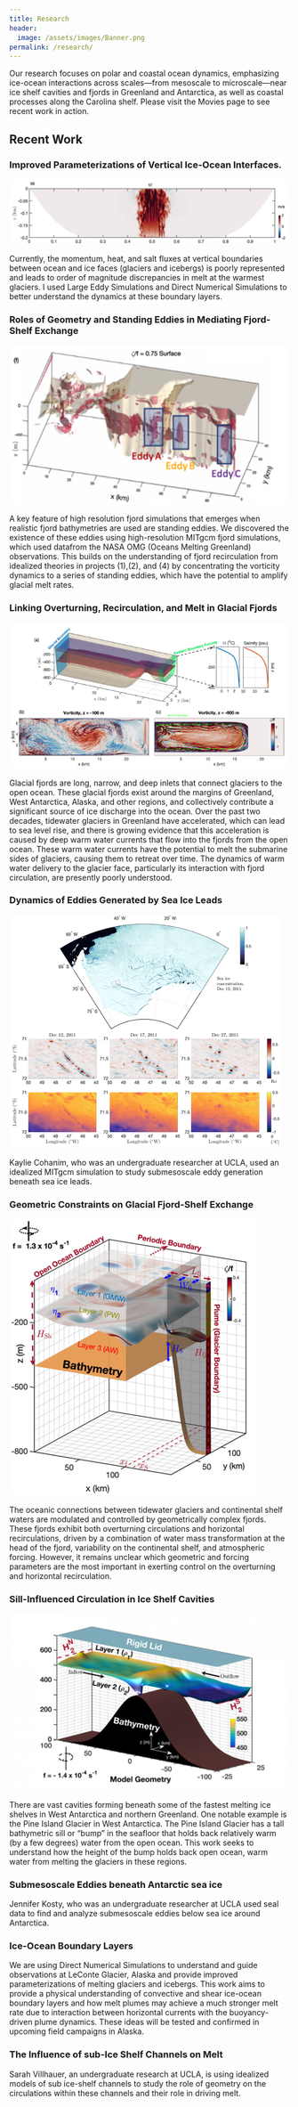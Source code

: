 ```yaml
---
title: Research
header:
  image: /assets/images/Banner.png
permalink: /research/
---
```


Our research focuses on polar and coastal ocean dynamics, emphasizing ice-ocean interactions across scales—from mesoscale to microscale—near ice shelf cavities and fjords in Greenland and Antarctica, as well as coastal processes along the Carolina shelf. Please visit the Movies page to see recent work in action.


## Recent Work

### Improved Parameterizations of Vertical Ice-Ocean Interfaces.

![GRL paper](/assets/images/grl22.png)

Currently, the momentum, heat, and salt fluxes at vertical boundaries between ocean and ice faces (glaciers and icebergs) is poorly represented and leads to order of magnitude discrepancies in melt at the warmest glaciers. I used Large Eddy Simulations and Direct Numerical Simulations to better understand the dynamics at these boundary layers.

### Roles of Geometry and Standing Eddies in Mediating Fjord-Shelf Exchange

![JPO paper](/assets/images/jpo22.png)

A key feature of high resolution fjord simulations that emerges when realistic fjord bathymetries are used are standing eddies. We discovered the existence of these eddies using high-resolution MITgcm fjord simulations, which used datafrom the NASA OMG (Oceans Melting Greenland) observations. This builds on the understanding of fjord recirculation from idealized theories in projects (1),(2), and (4) by concentrating the vorticity dynamics to a series of standing eddies, which have the potential to amplify glacial melt rates.  

### Linking Overturning, Recirculation, and Melt in Glacial Fjords

![GRL paper](/assets/images/fjordsetup_grl.png)

Glacial fjords are long, narrow, and deep inlets that connect glaciers to the open ocean. These glacial fjords exist around the margins of Greenland, West Antarctica, Alaska, and other regions, and collectively contribute a significant source of ice discharge into the ocean. Over the past two decades, tidewater glaciers in Greenland have accelerated, which can lead to sea level rise, and there is growing evidence that this acceleration is caused by deep warm water currents that flow into the fjords from the open ocean. These warm water currents have the potential to melt the submarine sides of glaciers, causing them to retreat over time. The dynamics of warm water delivery to the glacier face, particularly its interaction with fjord circulation, are presently poorly understood. 

### Dynamics of Eddies Generated by Sea Ice Leads

![JPO paper](/assets/images/antarctic_leads.png)

Kaylie Cohanim, who was an undergraduate researcher at UCLA, used an idealized MITgcm simulation to study submesoscale eddy generation beneath sea ice leads. 

### Geometric Constraints on Glacial Fjord-Shelf Exchange

![JPO paper](/assets/images/geometricconstraintsfigure.png)

The oceanic connections between tidewater glaciers and continental shelf waters are modulated and controlled by geometrically complex fjords. These fjords exhibit both overturning circulations and horizontal recirculations, driven by a combination of water mass transformation at the head of the fjord, variability on the continental shelf, and atmospheric forcing. However, it remains unclear which geometric and forcing parameters are the most important in exerting control on the overturning and horizontal recirculation.

### Sill-Influenced Circulation in Ice Shelf Cavities


<img src="/assets/images/modelgeom7.png" width="600">

There are vast cavities forming beneath some of the fastest melting ice shelves in West Antarctica and northern Greenland. One notable example is the Pine Island Glacier in West Antarctica. The Pine Island Glacier has a tall bathymetric sill or “bump” in the seafloor that holds back relatively warm (by a few degrees) water from the open ocean. This work seeks to understand how the height of the bump holds back open ocean, warm water from melting the glaciers in these regions.


### Submesoscale Eddies beneath Antarctic sea ice

Jennifer Kosty, who was an undergraduate researcher at UCLA used seal data to find and analyze submesoscale eddies below sea ice around Antarctica.

### Ice-Ocean Boundary Layers

We are using Direct Numerical Simulations to understand and guide observations at LeConte Glacier, Alaska and provide improved parameterizations of melting glaciers and icebergs. This work aims to provide a physical understanding of convective and shear ice-ocean boundary layers and how melt plumes may achieve a much stronger melt rate due to interaction between horizontal currents with the buoyancy-driven plume dynamics. These ideas will be tested and confirmed in upcoming field campaigns in Alaska. 

### The Influence of sub-Ice Shelf Channels on Melt

Sarah Villhauer, an undergraduate research at UCLA, is using idealized models of sub ice-shelf channels to study the role of geometry on the circulations within these channels and their role in driving melt.


 




